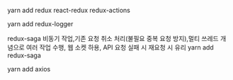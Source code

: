 yarn add redux react-redux redux-actions

yarn add redux-logger

redux-saga
비동기 작업,기존 요청 취소 처리(불필요 중복 요청 방지),멀티 쓰레드 개념으로 여러 작업 수행, 웹 소켓 하용, API 요청 실패 시 재요청 시 유리
yarn add redux-saga

yarn add axios

